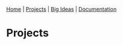 [Home](README.md) | [Projects](projects.md) | [Big Ideas](big_ideas.md) | [Documentation](documentation.md)

# Projects

